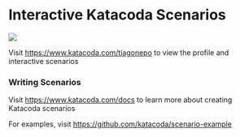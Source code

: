 # Interactive Katacoda Scenarios

[![](http://shields.katacoda.com/katacoda/tiagonepo/count.svg)](https://www.katacoda.com/tiagonepo "Get your profile on Katacoda.com")

Visit https://www.katacoda.com/tiagonepo to view the profile and interactive scenarios

### Writing Scenarios
Visit https://www.katacoda.com/docs to learn more about creating Katacoda scenarios

For examples, visit https://github.com/katacoda/scenario-example
